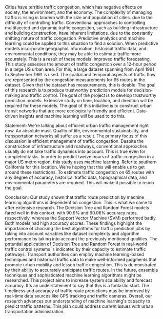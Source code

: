 Cities have terrible traffic congestion, which has negative effects on society, the environment, and the economy. The complexity of managing traffic is rising in tandem with the size and population of cities. due to the difficulty of controlling traffic. Conventional approaches to controlling multifaceted and dynamic traffic congestion, such as building infrastructure and building construction, have inherent limitations. due to the constantly shifting nature of traffic congestion. Predictive analytics and machine learning could be applied to this situation to find a solution. When predictive models incorporate geographic information, historical traffic data, and environmental conditions, they may be able to estimate traffic more accurately. This is a result of these models' improved traffic forecasting. This study assesses the amount of traffic congestion over a 12-hour period in a large US urban area. For this, a large dataset spanning from April 1991 to September 1991 is used.
The spatial and temporal aspects of traffic flow are represented by the congestion measurements for 65 routes in the dataset. Given that the dataset has measurements, this is doable. The goal of this research is to produce trustworthy prediction models for decision-making and traffic control. The goal of the project is to develop trustworthy prediction models. Extensive study on time, location, and direction will be required for these models. The goal of this initiative is to construct urban transit networks that are more ecologically friendly and efficient. Data-driven insights and machine learning will be used to do this.

Statement:
We're talking about efficient urban traffic management right now. An absolute must. Quality of life, environmental sustainability, and transportation networks all suffer as a result. The primary focus of this discussion is efficient management of traffic congestion. Despite the construction of infrastructure and roadways, conventional approaches usually do not take traffic dynamics into account. This is true even for completed tasks. In order to predict twelve hours of traffic congestion in a major US metro region, this study uses machine learning. Refer to southern California for this location. We're hoping that this will enable us to get around these restrictions. To estimate traffic congestion on 65 routes with any degree of accuracy, historical traffic data, topographical data, and environmental parameters are required. This will make it possible to reach the goal. 

Conclusion:
Our study shown that traffic route prediction by machine learning algorithms is dependent on congestion. This is what we came to after extensive research. The Decision Tree and Random Forest models fared well in this context, with 90.9% and 90.06% accuracy rates, respectively, whereas the Support Vector Machine (SVM) performed badly. Both models had high accuracy scores. These findings highlight the importance of choosing the best algorithms for traffic prediction jobs by taking into account variables like dataset complexity and algorithm performance by taking into account the previously mentioned qualities. The potential application of Decision Tree and Random Forest in real-world traffic control systems is indicated by their capacity to estimate traffic pathways. 
Transport authorities can employ machine learning-based techniques and historical traffic data to make well-informed judgments that promote urban mobility and lessen traffic congestion. This is demonstrated by their ability to accurately anticipate traffic routes. In the future, ensemble techniques and sophisticated machine learning algorithms might be researched. This project aims to increase system scalability and forecast accuracy. It's an understatement to say that this is a fantastic start. The timeliness and accuracy of traffic route predictions may be improved by real-time data sources like GPS tracking and traffic cameras. Overall, our research advances our understanding of machine learning's capacity to predict traffic patterns. This plan could address current issues with urban transportation administration.

